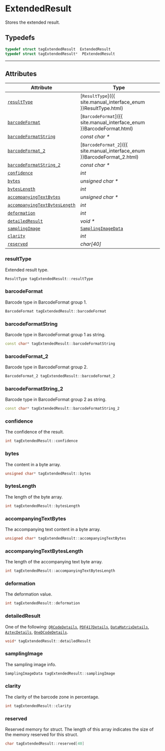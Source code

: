 
# ExtendedResult
Stores the extended result. 

## Typedefs

```cpp
typedef struct tagExtendedResult  ExtendedResult
typedef struct tagExtendedResult*  PExtendedResult
```  

---

## Attributes
  
| Attribute | Type |
|---------- | ---- |
| [`resultType`](#resulttype) | [`ResultType`]({{ site.manual_interface_enum }}ResultType.html) |
| [`barcodeFormat`](#barcodeformat) | [`BarcodeFormat`]({{ site.manual_interface_enum }}BarcodeFormat.html) |
| [`barcodeFormatString`](#barcodeformatstring) | *const char \** |
| [`barcodeFormat_2`](#barcodeformat_2) | [`BarcodeFormat_2`]({{ site.manual_interface_enum }}BarcodeFormat_2.html) |
| [`barcodeFormatString_2`](#barcodeformatstring_2) | *const char \** | 
| [`confidence`](#confiidence) | *int* | 
| [`bytes`](#bytes) | *unsigned char \** | 
| [`bytesLength`](#byteslength) | *int* | 
| [`accompanyingTextBytes`](#accompanyingtextbytes) | *unsigned char \** | 
| [`accompanyingTextBytesLength`](#accompanyingtextbyteslength) | *int* | 
| [`deformation`](#deformation) | *int* | 
| [`detailedResult`](#detailedresult) | *void \** |
| [`samplingImage`](#samplingimage) | [`SamplingImageData`](SamplingImageData.md) |
| [`clarity`](#clarity) | *int* | 
| [`reserved`](#reserved) | *char\[40\]* | 

### resultType
Extended result type. 
```cpp
ResultType tagExtendedResult::resultType
```

### barcodeFormat
Barcode type in BarcodeFormat group 1. 
```cpp
BarcodeFormat tagExtendedResult::barcodeFormat
```

### barcodeFormatString
Barcode type in BarcodeFormat group 1 as string.
```cpp
const char* tagExtendedResult::barcodeFormatString
```

### barcodeFormat_2
Barcode type in BarcodeFormat group 2.
```cpp
BarcodeFormat_2 tagExtendedResult::barcodeFormat_2
```
 
### barcodeFormatString_2
Barcode type in BarcodeFormat group 2 as string.
```cpp
const char* tagExtendedResult::barcodeFormatString_2
```

### confidence
The confidence of the result.
```cpp
int tagExtendedResult::confidence
```

### bytes
The content in a byte array.
```cpp
unsigned char* tagExtendedResult::bytes
```

### bytesLength
The length of the byte array.
```cpp
int tagExtendedResult::bytesLength
```

### accompanyingTextBytes
The accompanying text content in a byte array.
```cpp
unsigned char* tagExtendedResult::accompanyingTextBytes
```

### accompanyingTextBytesLength
The length of the accompanying text byte array.
```cpp
int tagExtendedResult::accompanyingTextBytesLength
```

### deformation
The deformation value.
```cpp
int tagExtendedResult::deformation
```

### detailedResult
One of the following: [`QRCodeDetails`](QRCodeDetails.md), [`PDF417Details`](PDF417Details.md), [`DataMatrixDetails`](DataMatrixDetails.md), [`AztecDetails`](AztecDetails.md), [`OneDCodeDetails`](OneDCodeDetails.md).
```cpp
void* tagExtendedResult::detailedResult
```

### samplingImage
The sampling image info.
```cpp
SamplingImageData tagExtendedResult::samplingImage
```
 
### clarity
The clarity of the barcode zone in percentage.
```cpp
int tagExtendedResult::clarity
```

### reserved
Reserved memory for struct. The length of this array indicates the size of the memory reserved for this struct.
```cpp
char tagExtendedResult::reserved[40]
```
